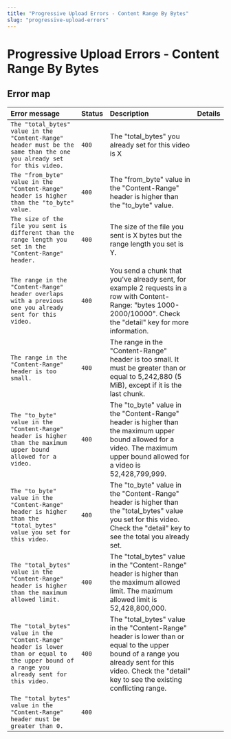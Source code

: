 ```yaml
---
title: "Progressive Upload Errors - Content Range By Bytes"
slug: "progressive-upload-errors"
---
```


Progressive Upload Errors - Content Range By Bytes
==================================================

## Error map

| Error message                                                                                                                                 | Status | Description                                                                                                                                                                                               | Details |
| :-------------------------------------------------------------------------------------------------------------------------------------------- | :----- | :-------------------------------------------------------------------------------------------------------------------------------------------------------------------------------------------------------- | :------ |
| `The "total_bytes" value in the "Content-Range" header must be the same than the one you already set for this video.`                         | `400`  | The "total_bytes" you already set for this video is X                                                                                                                                                     |         |
| `The "from_byte" value in the "Content-Range" header is higher than the "to_byte" value.`                                                     | `400`  | The "from_byte" value in the "Content-Range" header is higher than the "to_byte" value.                                                                                                                   |         |
| `The size of the file you sent is different than the range length you set in the "Content-Range" header.`                                     | `400`  | The size of the file you sent is X bytes but the range length you set is Y.                                                                                                                               |         |
| `The range in the "Content-Range" header overlaps with a previous one you already sent for this video.`                                       | `400`  | You send a chunk that you've already sent, for example 2 requests in a row with Content-Range: "bytes 1000-2000/10000". Check the "detail" key for more information.                                      |         |
| `The range in the "Content-Range" header is too small.`                                                                                       | `400`  | The range in the "Content-Range" header is too small. It must be greater than or equal to 5,242,880 (5 MiB), except if it is the last chunk.                                                              |         |
| `The "to_byte" value in the "Content-Range" header is higher than the maximum upper bound allowed for a video.`                               | `400`  | The "to_byte" value in the "Content-Range" header is higher than the maximum upper bound allowed for a video. The maximum upper bound allowed for a video is 52,428,799,999.                              |         |
| `The "to_byte" value in the "Content-Range" header is higher than the "total_bytes" value you set for this video.`                            | `400`  | The "to_byte" value in the "Content-Range" header is higher than the "total_bytes" value you set for this video. Check the "detail" key to see the total you already set.                                 |         |
| `The "total_bytes" value in the "Content-Range" header is higher than the maximum allowed limit.`                                             | `400`  | The "total_bytes" value in the "Content-Range" header is higher than the maximum allowed limit. The maximum allowed limit is 52,428,800,000.                                                              |         |
| `The "total_bytes" value in the "Content-Range" header is lower than or equal to the upper bound of a range you already sent for this video.` | `400`  | The "total_bytes" value in the "Content-Range" header is lower than or equal to the upper bound of a range you already sent for this video. Check the "detail" key to see the existing conflicting range. |         |
| `The "total_bytes" value in the "Content-Range" header must be greater than 0.`                                                               | `400`  |                                                                                                                                                                                                           |         |
